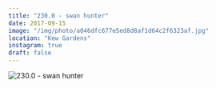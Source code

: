 ```yaml
---
title: "230.0 - swan hunter"
date: 2017-09-15
image: "/img/photo/a046dfc677e5ed8d8af1d64c2f6323af.jpg"
location: "Kew Gardens"
instagram: true
draft: false
---
```


![230.0 - swan hunter](/img/photo/a046dfc677e5ed8d8af1d64c2f6323af.jpg)

